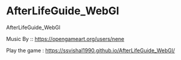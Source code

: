 # AfterLifeGuide_WebGl
AfterLifeGuide_WebGl


Music By :: https://opengameart.org/users/nene

Play the game : https://ssvishal1990.github.io/AfterLifeGuide_WebGl/
